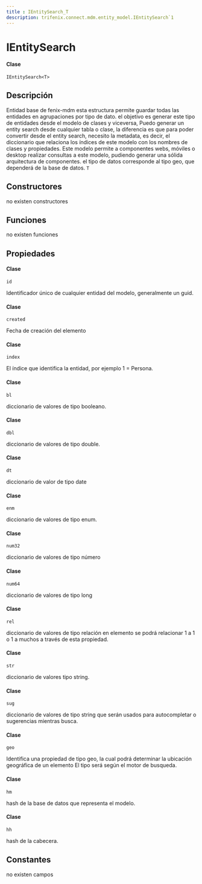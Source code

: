 ```yaml
---
title : IEntitySearch_T
description: trifenix.connect.mdm.entity_model.IEntitySearch`1
---
```


# IEntitySearch<T>

<CodeBlock slots = 'heading, code' repeat = '1' languages = 'C#' />

#### Clase
```
IEntitySearch<T>
```

## Descripción
Entidad base de fenix-mdm
esta estructura permite guardar todas las entidades en agrupaciones por tipo de dato.
el objetivo es generar este tipo de entidades desde el modelo de clases y viceversa,
Puedo generar un entity search desde cualquier tabla o clase, la diferencia es que para poder convertir desde
el entity search, necesito la metadata, es decir, el diccionario que relaciona los índices de este modelo con los nombres
de clases y propiedades.
Este modelo permite a componentes webs, móviles o desktop realizar consultas a este modelo,
pudiendo generar una sólida arquitectura de componentes.
el tipo de datos corresponde al tipo geo, que dependerá de la base de datos.
`T`
## Constructores

no existen constructores


## Funciones

no existen funciones

## Propiedades


<CodeBlock slots = 'heading, code' repeat = '1' languages = 'C#' />

#### Clase
```
id
```


Identificador único de cualquier entidad del modelo, generalmente un guid.

<CodeBlock slots = 'heading, code' repeat = '1' languages = 'C#' />

#### Clase
```
created
```


Fecha de creación del elemento

<CodeBlock slots = 'heading, code' repeat = '1' languages = 'C#' />

#### Clase
```
index
```


El índice que identifica la entidad, por ejemplo 1 = Persona.

<CodeBlock slots = 'heading, code' repeat = '1' languages = 'C#' />

#### Clase
```
bl
```


diccionario de valores de tipo booleano.

<CodeBlock slots = 'heading, code' repeat = '1' languages = 'C#' />

#### Clase
```
dbl
```


diccionario de valores de tipo double.

<CodeBlock slots = 'heading, code' repeat = '1' languages = 'C#' />

#### Clase
```
dt
```


diccionario de valor de tipo date

<CodeBlock slots = 'heading, code' repeat = '1' languages = 'C#' />

#### Clase
```
enm
```


diccionario de valores de tipo enum.

<CodeBlock slots = 'heading, code' repeat = '1' languages = 'C#' />

#### Clase
```
num32
```


diccionario de valores de tipo número

<CodeBlock slots = 'heading, code' repeat = '1' languages = 'C#' />

#### Clase
```
num64
```


diccionario de valores de tipo long

<CodeBlock slots = 'heading, code' repeat = '1' languages = 'C#' />

#### Clase
```
rel
```


diccionario de valores de tipo relación
en elemento se podrá relacionar 1 a 1 o 1 a muchos a través de esta propiedad.

<CodeBlock slots = 'heading, code' repeat = '1' languages = 'C#' />

#### Clase
```
str
```


diccionario de valores tipo string.

<CodeBlock slots = 'heading, code' repeat = '1' languages = 'C#' />

#### Clase
```
sug
```


diccionario de valores de tipo string que serán usados para autocompletar o sugerencias mientras busca.

<CodeBlock slots = 'heading, code' repeat = '1' languages = 'C#' />

#### Clase
```
geo
```


Identifica una propiedad de tipo geo, la cual podrá determinar la ubicación geográfica de un elemento
El tipo será según el motor de busqueda.

<CodeBlock slots = 'heading, code' repeat = '1' languages = 'C#' />

#### Clase
```
hm
```


hash de la base de datos que representa el modelo.

<CodeBlock slots = 'heading, code' repeat = '1' languages = 'C#' />

#### Clase
```
hh
```


hash de la cabecera.
## Constantes
no existen campos

